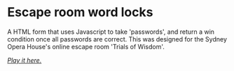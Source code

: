 # Escape room word locks
A HTML form that uses Javascript to take 'passwords', and return a win condition once all passwords are correct.
This was designed for the Sydney Opera House's online escape room 'Trials of Wisdom'. 

[*Play it here.*](https://stories.sydneyoperahouse.com/trial-of-wisdom-escape-room/index.html)
